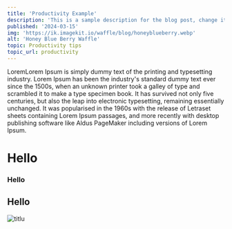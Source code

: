 ```yaml
---
title: 'Productivity Example'
description: 'This is a sample description for the blog post, change it accordingly'
published: '2024-03-15'
img: 'https://ik.imagekit.io/waffle/blog/honeyblueberry.webp'
alt: 'Honey Blue Berry Waffle'
topic: Productivity tips
topic_url: productivity
---
```


LoremLorem Ipsum is simply dummy text of the printing and typesetting industry. Lorem Ipsum has been the industry's standard dummy text ever since the 1500s, when an unknown printer took a galley of type and scrambled it to make a type specimen book. It has survived not only five centuries, but also the leap into electronic typesetting, remaining essentially unchanged. It was popularised in the 1960s with the release of Letraset sheets containing Lorem Ipsum passages, and more recently with desktop publishing software like Aldus PageMaker including versions of Lorem Ipsum.

# Hello
### Hello
## Hello

![titlu](link)